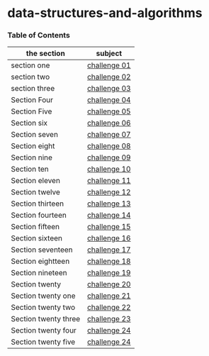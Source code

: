 # data-structures-and-algorithms

### Table of Contents

| the section          | subject                                                                                                              |
| -------------------- | -------------------------------------------------------------------------------------------------------------------- |
| section one          | [challenge 01](challenges/challenge-01/README.md)                                                                    |
| section two          | [challenge 02](challenges/challenge-02/README.md)                                                                    |
| section three        | [challenge 03](challenges/challenge-03/README.md)                                                                    |
| Section Four         | [challenge 04](https://docs.google.com/spreadsheets/d/11jCmZciGvRuKhXDzqX7kuDSQAOOGw7GARvPqL2YpGGU/edit?usp=sharing) |
| Section Five         | [challenge 05](Data-Structures/challenge-05/linked-list/README.md)                                                   |
| Section six          | [challenge 06](Data-Structures/challenge-06/linked_list_insertions/README.md)                                        |
| Section seven        | [challenge 07](Data-Structures/challenge-07/ll-kth-from-end/README.md)                                               |
| Section eight        | [challenge 08](Data-Structures/challenge-08/ll_zip/README.md)                                                        |
| Section nine         | [challenge 09](https://docs.google.com/spreadsheets/d/1WN-JrFp3wsV2XioFocBZaRwkR15zy0isUdQRXvtIi4A/edit#gid=0)       |
| Section ten          | [challenge 10](Data-Structures/stacks_and_queues/stacks_and_queues/README.md)                                        |
| Section eleven       | [challenge 11](challenges/queue_with_stacks/README.md)                                                               |
| Section twelve       | [challenge 12](challenges/fifo_animal_shelter/README.md)                                                             |
| Section thirteen     | [challenge 13](challenges/multi_bracket_validation/README.md)                                                        |
| Section fourteen     | [challenge 14](https://docs.google.com/spreadsheets/d/1m1fUckd_rjXtIc-50U2ozWW3ov9zcRr19XEaVD6dhPo/edit#gid=0)       |
| Section fifteen      | [challenge 15](Data-Structures/trees/README.md)                                                                      |
| Section sixteen      | [challenge 16](Data-Structures/trees/README.md)                                                                      |
| Section seventeen    | [challenge 17](challenges/tree-breadth-first/README.md)                                                              |
| Section eightteen    | [challenge 18](challenges/tree-fizz-buzz/README.md)                                                                  |
| Section nineteen     | [challenge 19](challenges/insertion-sort/README.md)                                                                  |
| Section twenty       | [challenge 20](challenges/merge-sort/README.md)                                                                      |
| Section twenty one   | [challenge 21](challenges/quick-sort/README.md)                                                                      |
| Section twenty two   | [challenge 22](Data-Structures/hash-table/README.md)                                                                 |
| Section twenty three | [challenge 23](challenges/repeated_word/README.md)                                                                   |
| Section twenty four  | [challenge 24](challenges/tree_intersection/README.md)                                                               |
| Section twenty five  | [challenge 24](challenges/left_join/README.md)                                                                       |
